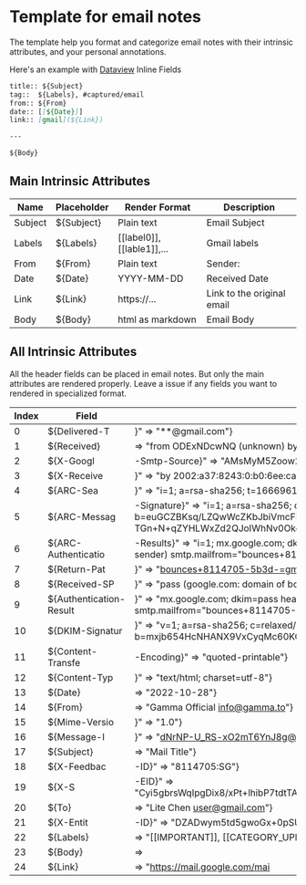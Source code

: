 # Template for email notes

The template help you format and categorize email notes with their intrinsic attributes, and your personal annotations.

Here's an example with [Dataview](https://github.com/blacksmithgu/obsidian-dataview) Inline Fields

```md
title:: ${Subject} 
tag::  ${Labels}, #captured/email
from:: ${From}
date:: [[${Date}]]
link:: [gmail](${Link})

---

${Body} 
```

## Main Intrinsic Attributes
|Name|Placeholder|Render Format|Description|
|---|---|---|---|
|Subject| ${Subject}| Plain text|Email Subject|
|Labels| ${Labels}|[[label0]], [[lable1]],...|Gmail labels|
|From| ${From}|Plain text|Sender:
|Date| ${Date}| YYYY-MM-DD| Received Date
|Link| ${Link}|https://...|Link to the original email
|Body| ${Body}|html as markdown|Email Body|

## All Intrinsic Attributes

All the header fields can be placed in email notes. But only the main attributes are rendered properly. Leave a issue if any fields you want to rendered in specialized format.


|Index| Field| Example Content|
|---|---|---|
|0| ${Delivered-T|}" => "**@gmail.com"}|
|1| ${Received}| => "from ODExNDcwNQ (unknown) by geopod-ismtpd-3-0 (SG) with HTTP id dNrNP-U_RS-xO2mT6YnJ8g Fri, 28 Oct 2022 12:52:29.564 +0000 (UTC)"}|
|2| ${X-Googl|-Smtp-Source}" => "AMsMyM5Zoow2orrC0nUvBUqZ0nKybJ7pM05XM/u/Oe"}|
|3| ${X-Receive|}" => "by 2002:a37:8243:0:b0:6ee:ca5d:99b6 with SMTP id e64-20020a378243000084qkd.553.1666961639480; Fri, 28 Oct 2022 05:53:59 -0700 (PDT)"}|
|4| ${ARC-Sea|}" => "i=1; a=rsa-sha256; t=1666961639; cv=none; d=google.com; s=arc-20160816; b=y/N499rK2Qkz1/8MX3kwXy/zTRc H7Jw=="}|
|5| ${ARC-Messag|-Signature}" => "i=1; a=rsa-sha256; c=relaxed/relaxed; d=google.com; s=arc-20160816; h=to:subject:message-id:mime-version:from:date :content-transfer-encoding:dkim-signature:dkim-signature; bh=K+4mnPRk4M2vkW8aAAAN+tG7vAHI8HagxAZTAlOHu8k=; b=euGCZBKsq/LZQwWcZKbJbiVmcFEhJdW5L3rlIkmRb/w0W65+OjKNMxFA2xiXJGlEOm emFyBh65asZ36BEKgtMjiJuD/OCWCoUl8nrDwwgGvyfrT9u5d0JgJQmA9UrazFyDeJIg o2YRQqmCHpTOmfUgas2hzZoh0hk850Gsd/daMxYqt22T34FRhj3HBr3PJhWVd6E48IZ4 TGn+N+qZYHLWxZd2QJoIWhNv0Okqcvl9lkwfFTchCA9yJRK32ZypaOrGaMiCiQ3lyif8 by+hQ3EbZ1rRCDL0XfglwhLNgya7VTfBuVJa2NXVFwpnDZBg/42ZCFosyBJtGi7B+gr+ 29IQ=="}|
|6| ${ARC-Authenticatio|-Results}" => "i=1; mx.google.com; dkim=pass header.i=@gamma.to header.s=s1 header.b=AtFtnwlh; dkim=pass header.i=@sendgrid.info header.s=smtpapi header.b=mxjb654H; spf=pass (google.com: domain of bounces+8114705-5b3d-user=gmail.com@em3261.gamma.to designates 149.72.115.133 as permitted sender) smtp.mailfrom="bounces+8114705-5b3d-user=gmail.com@em3261.gamma.to""}|
|7| ${Return-Pat|}" => "<bounces+8114705-5b3d-=gmail.com@em3a.to>"}|
|8| ${Received-SP|}" => "pass (google.com: domain of bounces+8114705-5b3d-=gmail.com@em3261.gamma.to designates 149.72.115.133 as permitted sender) client-ip=149.72.115.133;"}|
|9| ${Authentication-Result|}" => "mx.google.com; dkim=pass header.i=@gamma.to header.s=s1 header.b=AtFtnwlh; dkim=pass header.i=@sendgrid.info header.s=smtpapi header.b=mxjb654H; spf=pass (google.com: domain of bounces+8114705-5b3d-user=gmail.com@em3261.gamma.to designates 149.72.115.133 as permitted sender) smtp.mailfrom="bounces+8114705-5b3d-user=gmail.com@em3261.gamma.to""}|
|10| ${DKIM-Signatur|}" => "v=1; a=rsa-sha256; c=relaxed/relaxed; d=sendgrid.info; h=content-transfer-encoding:content-type:from:mime-version:subject: x-feedback-id:to:cc; s=smtpapi; bh=K+4mnPRk4M2vkW8aAAAN+tG7vAHI8HagxAZTAlOHu8k=; b=mxjb654HcNHANX9VxCyqMc60KCeow7WWTmhp13VXKhJBg5d/Rv5uSQPLN7jG3bdqTnRd DSKJ8Ul1yvc7wMV9jZQ3HPPEI8JlwxbgAVyVeAMKXojeqsTjBz86zt4bgScg0vZh5/qAjX xq0e8b9fbYbZBFlwySNHlUpNMyHrdHfdg="}|
|11| ${Content-Transfe|-Encoding}" => "quoted-printable"}|
|12| ${Content-Typ|}" => "text/html; charset=utf-8"}|
|13| ${Date}| => "2022-10-28"}|
|14| ${From}| => "Gamma Official <info@gamma.to>"}|
|15| ${Mime-Versio|}" => "1.0"}|
|16| ${Message-I|}" => "<dNrNP-U_RS-xO2mT6YnJ8g@geopod-ismtpd-3-0>"}|
|17| ${Subject}| => "Mail Title"}|
|18| ${X-Feedbac|-ID}" => "8114705:SG"}|
|19| ${X-S|-EID}" => "Cyi5gbrsWqIpgDix8/xPt+lhibP7tdtTAgh9FyMJjZmyNpNmCpIjaWyS174fhiY1gvB3rDfLZqj6D01bg76gbetKJMzfaWUPbjViz/sd4j5En52xB89XpCqYzKUQ1sOl9VvS91aF8p9ikMk/uyfauUOHmbzab6WEYDXzy92y6yR+z7CcNZu0apKQ3E83wONGr3jWJnhFduVSOs531IHY8aTZTmlUrBhUkU8DdY4rCp5pd8Hu4bSxOhXPGPssBjlq"}|
|20| ${To}| => "Lite Chen <user@gmail.com>"}|
|21| ${X-Entit|-ID}" => "DZADwym5td5gwoGx+0pSUQ=="}|
|22| ${Labels}| => "[[IMPORTANT]], [[CATEGORY_UPDATES]], [[ReadingList]]"}|
|23| ${Body}| => |
|24| ${Link}| => "https://mail.google.com/mai|
